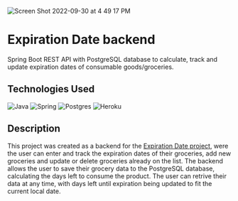 ![Screen Shot 2022-09-30 at 4 49 17 PM](https://user-images.githubusercontent.com/64791611/193363996-aaeb26f0-fa1c-4975-9c27-6e4245289d72.png)


# Expiration Date backend
Spring Boot REST API with PostgreSQL database to calculate, track and update expiration dates of consumable goods/groceries.


## Technologies Used

![Java](https://img.shields.io/badge/java-%23ED8B00.svg?style=for-the-badge&logo=java&logoColor=white) 
![Spring](https://img.shields.io/badge/spring-%236DB33F.svg?style=for-the-badge&logo=spring&logoColor=white)
![Postgres](https://img.shields.io/badge/postgres-%23316192.svg?style=for-the-badge&logo=postgresql&logoColor=white)
![Heroku](https://img.shields.io/badge/heroku-%23430098.svg?style=for-the-badge&logo=heroku&logoColor=white)

## Description

This project was created as a backend for the [Expiration Date project](https://expiration-date.vercel.app/?), were the user can enter and  track the expiration dates of their groceries, add new groceries and update or delete groceries already on the list. The backend allows the user to save their grocery data to the PostgreSQL database, calculating the days left to consume the product. The user can retrive their data at any time, with days left until expiration being updated to fit the current local date.



